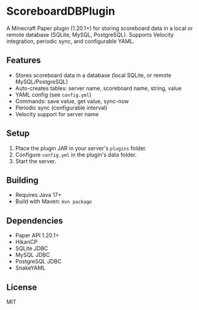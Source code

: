 # ScoreboardDBPlugin

A Minecraft Paper plugin (1.20.1+) for storing scoreboard data in a local or remote database (SQLite, MySQL, PostgreSQL). Supports Velocity integration, periodic sync, and configurable YAML.

## Features
- Stores scoreboard data in a database (local SQLite, or remote MySQL/PostgreSQL)
- Auto-creates tables: server name, scoreboard name, string, value
- YAML config (see `config.yml`)
- Commands: save value, get value, sync-now
- Periodic sync (configurable interval)
- Velocity support for server name

## Setup
1. Place the plugin JAR in your server's `plugins` folder.
2. Configure `config.yml` in the plugin's data folder.
3. Start the server.

## Building
- Requires Java 17+
- Build with Maven: `mvn package`

## Dependencies
- Paper API 1.20.1+
- HikariCP
- SQLite JDBC
- MySQL JDBC
- PostgreSQL JDBC
- SnakeYAML

## License
MIT
